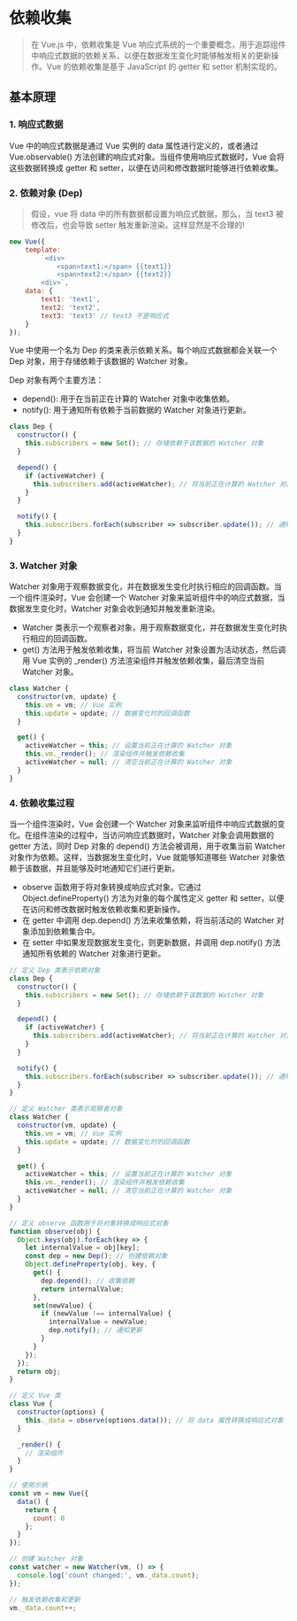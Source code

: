 # 依赖收集

> 在 Vue.js 中，依赖收集是 Vue 响应式系统的一个重要概念，用于追踪组件中响应式数据的依赖关系，以便在数据发生变化时能够触发相关的更新操作。Vue 的依赖收集是基于 JavaScript 的 getter 和 setter 机制实现的。


## 基本原理

### 1. 响应式数据

Vue 中的响应式数据是通过 Vue 实例的 data 属性进行定义的，或者通过 Vue.observable() 方法创建的响应式对象。当组件使用响应式数据时，Vue 会将这些数据转换成 getter 和 setter，以便在访问和修改数据时能够进行依赖收集。

### 2. 依赖对象 (Dep)

>假设，vue 将 data 中的所有数据都设置为响应式数据，那么，当 text3 被修改后，也会导致 setter 触发重新渲染。这样显然是不合理的!


```javascript
new Vue({
    template: 
        `<div>
            <span>text1:</span> {{text1}}
            <span>text2:</span> {{text2}}
        <div>`,
    data: {
        text1: 'text1',
        text2: 'text2',
        text3: 'text3' // text3 不是响应式
    }
});
```

Vue 中使用一个名为 Dep 的类来表示依赖关系。每个响应式数据都会关联一个 Dep 对象，用于存储依赖于该数据的 Watcher 对象。

Dep 对象有两个主要方法：

- depend(): 用于在当前正在计算的 Watcher 对象中收集依赖。
- notify(): 用于通知所有依赖于当前数据的 Watcher 对象进行更新。

```js
class Dep {
  constructor() {
    this.subscribers = new Set(); // 存储依赖于该数据的 Watcher 对象
  }

  depend() {
    if (activeWatcher) {
      this.subscribers.add(activeWatcher); // 将当前正在计算的 Watcher 对象添加到依赖集合中
    }
  }

  notify() {
    this.subscribers.forEach(subscriber => subscriber.update()); // 通知所有依赖于该数据的 Watcher 对象进行更新
  }
}
```

### 3. Watcher 对象

Watcher 对象用于观察数据变化，并在数据发生变化时执行相应的回调函数。当一个组件渲染时，Vue 会创建一个 Watcher 对象来监听组件中的响应式数据，当数据发生变化时，Watcher 对象会收到通知并触发重新渲染。

- Watcher 类表示一个观察者对象，用于观察数据变化，并在数据发生变化时执行相应的回调函数。
- get() 方法用于触发依赖收集，将当前 Watcher 对象设置为活动状态，然后调用 Vue 实例的 _render() 方法渲染组件并触发依赖收集，最后清空当前 Watcher 对象。

```js
class Watcher {
  constructor(vm, update) {
    this.vm = vm; // Vue 实例
    this.update = update; // 数据变化时的回调函数
  }

  get() {
    activeWatcher = this; // 设置当前正在计算的 Watcher 对象
    this.vm._render(); // 渲染组件并触发依赖收集
    activeWatcher = null; // 清空当前正在计算的 Watcher 对象
  }
}
```

### 4. 依赖收集过程

当一个组件渲染时，Vue 会创建一个 Watcher 对象来监听组件中响应式数据的变化。在组件渲染的过程中，当访问响应式数据时，Watcher 对象会调用数据的 getter 方法，同时 Dep 对象的 depend() 方法会被调用，用于收集当前 Watcher 对象作为依赖。这样，当数据发生变化时，Vue 就能够知道哪些 Watcher 对象依赖于该数据，并且能够及时地通知它们进行更新。

- observe 函数用于将对象转换成响应式对象。它通过 Object.defineProperty() 方法为对象的每个属性定义 getter 和 setter，以便在访问和修改数据时触发依赖收集和更新操作。
- 在 getter 中调用 dep.depend() 方法来收集依赖，将当前活动的 Watcher 对象添加到依赖集合中。
- 在 setter 中如果发现数据发生变化，则更新数据，并调用 dep.notify() 方法通知所有依赖的 Watcher 对象进行更新。

```js
// 定义 Dep 类表示依赖对象
class Dep {
  constructor() {
    this.subscribers = new Set(); // 存储依赖于该数据的 Watcher 对象
  }

  depend() {
    if (activeWatcher) {
      this.subscribers.add(activeWatcher); // 将当前正在计算的 Watcher 对象添加到依赖集合中
    }
  }

  notify() {
    this.subscribers.forEach(subscriber => subscriber.update()); // 通知所有依赖于该数据的 Watcher 对象进行更新
  }
}

// 定义 Watcher 类表示观察者对象
class Watcher {
  constructor(vm, update) {
    this.vm = vm; // Vue 实例
    this.update = update; // 数据变化时的回调函数
  }

  get() {
    activeWatcher = this; // 设置当前正在计算的 Watcher 对象
    this.vm._render(); // 渲染组件并触发依赖收集
    activeWatcher = null; // 清空当前正在计算的 Watcher 对象
  }
}

// 定义 observe 函数用于将对象转换成响应式对象
function observe(obj) {
  Object.keys(obj).forEach(key => {
    let internalValue = obj[key];
    const dep = new Dep(); // 创建依赖对象
    Object.defineProperty(obj, key, {
      get() {
        dep.depend(); // 收集依赖
        return internalValue;
      },
      set(newValue) {
        if (newValue !== internalValue) {
          internalValue = newValue;
          dep.notify(); // 通知更新
        }
      }
    });
  });
  return obj;
}

// 定义 Vue 类
class Vue {
  constructor(options) {
    this._data = observe(options.data()); // 将 data 属性转换成响应式对象
  }

  _render() {
    // 渲染组件
  }
}

// 使用示例
const vm = new Vue({
  data() {
    return {
      count: 0
    };
  }
});

// 创建 Watcher 对象
const watcher = new Watcher(vm, () => {
  console.log('count changed:', vm._data.count);
});

// 触发依赖收集和更新
vm._data.count++;

```